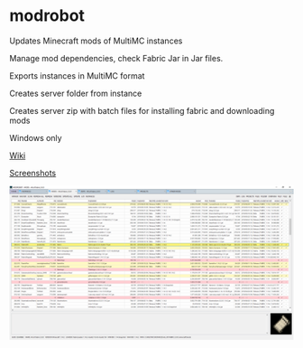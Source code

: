 # modrobot
Updates Minecraft mods of MultiMC instances

Manage mod dependencies, check Fabric Jar in Jar files.

Exports instances in MultiMC format

Creates server folder from instance

Creates server zip with batch files for installing fabric and downloading mods

Windows only

[Wiki](https://github.com/calloatti/modrobot/wiki)

[Screenshots](https://github.com/calloatti/modrobot/wiki/Screenshots)

![modrobot](https://github.com/calloatti/modrobot/blob/master/images/readme.png?raw=true)
